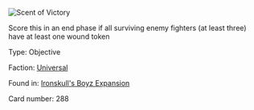 
![Scent of Victory](https://warhammerunderworlds.com/wp-content/uploads/sites/6/2017/12/288_ENG-Scent-of-Victory.png)

Score this in an end phase if all surviving enemy fighters (at least three) have at least one wound token

Type: Objective

Faction: [Universal](/factions/universal.md)

Found in: [Ironskull's Boyz Expansion](/locations/ironskulls-boyz-expansion.md)

Card number: 288
